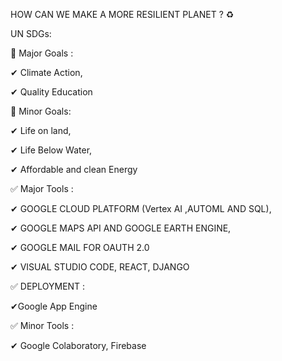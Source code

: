 HOW CAN WE MAKE A MORE RESILIENT PLANET ? ♻

UN SDGs:

🎯 Major Goals :

✔ Climate Action,

✔ Quality Education

🎯 Minor Goals:

✔ Life on land,

✔ Life Below Water,

✔ Affordable and clean Energy

✅ Major Tools  : 

✔ GOOGLE CLOUD PLATFORM (Vertex AI ,AUTOML AND SQL),

✔ GOOGLE MAPS API AND GOOGLE EARTH ENGINE,

✔ GOOGLE MAIL FOR OAUTH 2.0

✔ VISUAL STUDIO CODE, REACT, DJANGO 

✅ DEPLOYMENT : 

✔Google App Engine 

✅ Minor Tools :

✔ Google Colaboratory, Firebase 

